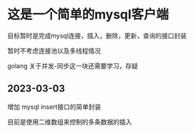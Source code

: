 # 这是一个简单的mysql客户端

目标暂时是完成mysql连接，插入，删除，更新，查询的接口封装

暂时不考虑连接池以及多线程情况

golang 关于并发-同步这一块还需要学习，存疑


## 2023-03-03
增加 mysql insert接口的简单封装

目前是使用二维数组来控制的多条数据的插入

